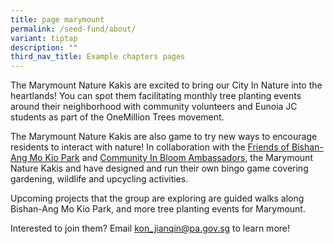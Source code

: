```yaml
---
title: page marymount
permalink: /seed-fund/about/
variant: tiptap
description: ""
third_nav_title: Example chapters pages
---
```

<p>The Marymount Nature Kakis are excited to bring our City In Nature into
the heartlands! You can spot them facilitating monthly tree planting events
around their neighborhood with community volunteers and Eunoia JC students
as part of the OneMillion Trees movement.</p>
<p>The Marymount Nature Kakis are also game to try new ways to encourage
residents to interact with nature! In collaboration with the <a href="https://www.facebook.com/groups/190636865014950" rel="noopener noreferrer nofollow" target="_blank">Friends of Bishan-Ang Mo Kio Park</a> and
<a href="https://gardeningsg.nparks.gov.sg/page-index/programming/cib-ambassadors/" rel="noopener noreferrer nofollow" target="_blank">Community In Bloom Ambassadors</a>, the Marymount Nature Kakis and have
designed and run their own bingo game covering gardening, wildlife and
upcycling activities.</p>
<p>Upcoming projects that the group are exploring are guided walks along
Bishan-Ang Mo Kio Park, and more tree planting events for Marymount.</p>
<p>Interested to join them? Email <a href="mailto:&quot;koh_jianqin@pa.gov.sg&quot;" rel="noopener noreferrer nofollow" target="_blank">kon_jianqin@pa.gov.sg</a> to
learn more!</p>